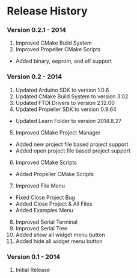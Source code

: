 Release History
===============

### Version 0.2.1 - 2014

1. Improved CMake Build System
2. Improved Propeller CMake Scripts
  * Added binary, eeprom, and elf support

### Version 0.2 - 2014

1. Updated Arduino SDK to version 1.0.6
2. Updated CMake Build System to version 3.02
3. Updated FTDI Drivers to version 2.12.00
4. Updated Propeller SDK to version 0.9.64
  * Updated Learn Folder to version 2014.8.27
5. Improved CMake Project Manager
  * Added new project file based project support
  * Added open project file based project support
6. Improved CMake Scripts
  * Added Propeller CMake Scripts
7. Improved File Menu
  * Fixed Close Project Bug
  * Added Close Project & All Files
  * Added Examples Menu
8. Improved Serial Terminal
9. Improved Serial Tree
10. Added show all widget menu button
11. Added hide all widget menu button

### Version 0.1 - 2014

1. Initial Release
